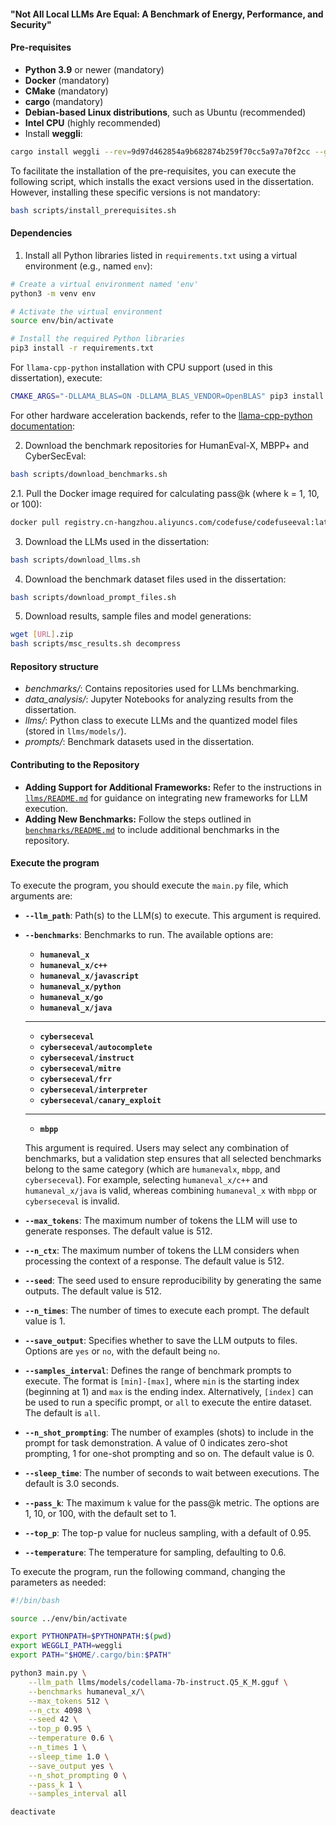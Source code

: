 #### "Not All Local LLMs Are Equal: A Benchmark of Energy, Performance, and Security"

#### Pre-requisites

- **Python 3.9** or newer (mandatory)
- **Docker** (mandatory)
- **CMake** (mandatory)
- **cargo** (mandatory)
- **Debian-based Linux distributions**, such as Ubuntu (recommended)
- **Intel CPU** (highly recommended)
- Install **weggli**:

```bash
cargo install weggli --rev=9d97d462854a9b682874b259f70cc5a97a70f2cc --git=https://github.com/weggli-rs/weggli
```

To facilitate the installation of the pre-requisites, you can execute the following script, which installs the exact versions used in the dissertation. However, installing these specific versions is not mandatory:

```bash
bash scripts/install_prerequisites.sh
```

#### Dependencies

1. Install all Python libraries listed in `requirements.txt` using a virtual environment (e.g., named `env`):

```bash
# Create a virtual environment named 'env'
python3 -m venv env

# Activate the virtual environment
source env/bin/activate

# Install the required Python libraries
pip3 install -r requirements.txt
```

For `llama-cpp-python` installation with CPU support (used in this dissertation), execute:

```bash
CMAKE_ARGS="-DLLAMA_BLAS=ON -DLLAMA_BLAS_VENDOR=OpenBLAS" pip3 install llama-cpp-python
```

For other hardware acceleration backends, refer to the [llama-cpp-python documentation](https://github.com/abetlen/llama-cpp-python?tab=readme-ov-file#installation-configuration):

2. Download the benchmark repositories for HumanEval-X, MBPP+ and CyberSecEval:

```bash
bash scripts/download_benchmarks.sh
```

2.1. Pull the Docker image required for calculating pass@k (where k = 1, 10, or 100):

```bash
docker pull registry.cn-hangzhou.aliyuncs.com/codefuse/codefuseeval:latest
```

3. Download the LLMs used in the dissertation:

```bash
bash scripts/download_llms.sh
```

4. Download the benchmark dataset files used in the dissertation:

```bash
bash scripts/download_prompt_files.sh
```

5. Download results, sample files and model generations:

```bash
wget [URL].zip
bash scripts/msc_results.sh decompress
```

#### Repository structure

- *benchmarks/*: Contains repositories used for LLMs benchmarking.
- *data_analysis/*: Jupyter Notebooks for analyzing results from the dissertation.
- *llms/*: Python class to execute LLMs and the quantized model files (stored in `llms/models/`).
- *prompts/*: Benchmark datasets used in the dissertation.

#### Contributing to the Repository

- **Adding Support for Additional Frameworks:** Refer to the instructions in [`llms/README.md`](llms/README.md) for guidance on integrating new frameworks for LLM execution.  
- **Adding New Benchmarks:** Follow the steps outlined in [`benchmarks/README.md`](benchmarks/README.md) to include additional benchmarks in the repository.  


#### Execute the program

To execute the program, you should execute the `main.py` file, which arguments are:

- **`--llm_path`**: Path(s) to the LLM(s) to execute. This argument is required.
- **`--benchmarks`**: Benchmarks to run. The available options are:

    - **`humaneval_x`**
    - **`humaneval_x/c++`**
    - **`humaneval_x/javascript`**
    - **`humaneval_x/python`**
    - **`humaneval_x/go`**
    - **`humaneval_x/java`**

    ---
    
    - **`cyberseceval`**
    - **`cyberseceval/autocomplete`**
    - **`cyberseceval/instruct`**
    - **`cyberseceval/mitre`**
    - **`cyberseceval/frr`**
    - **`cyberseceval/interpreter`**
    - **`cyberseceval/canary_exploit`**

    ---
    
    - **`mbpp`**

    This argument is required. Users may select any combination of benchmarks, but a validation step ensures that all selected benchmarks belong to the same category (which are `humanevalx`, `mbpp`, and `cyberseceval`). For example, selecting `humaneval_x/c++` and `humaneval_x/java` is valid, whereas combining `humaneval_x` with `mbpp` or `cyberseceval` is invalid.

- **`--max_tokens`**: The maximum number of tokens the LLM will use to generate responses. The default value is 512.
- **`--n_ctx`**: The maximum number of tokens the LLM considers when processing the context of a response. The default value is 512.
- **`--seed`**: The seed used to ensure reproducibility by generating the same outputs. The default value is 512.
- **`--n_times`**: The number of times to execute each prompt. The default value is 1.
- **`--save_output`**: Specifies whether to save the LLM outputs to files. Options are `yes` or `no`, with the default being `no`.
- **`--samples_interval`**: Defines the range of benchmark prompts to execute. The format is `[min]-[max]`, where `min` is the starting index (beginning at 1) and `max` is the ending index. Alternatively, `[index]` can be used to run a specific prompt, or `all` to execute the entire dataset. The default is `all`.
- **`--n_shot_prompting`**: The number of examples (shots) to include in the prompt for task demonstration. A value of 0 indicates zero-shot prompting, 1 for one-shot prompting and so on. The default value is 0.
- **`--sleep_time`**: The number of seconds to wait between executions. The default is 3.0 seconds.
- **`--pass_k`**: The maximum `k` value for the pass@k metric. The options are 1, 10, or 100, with the default set to 1.
- **`--top_p`**: The top-p value for nucleus sampling, with a default of 0.95.
- **`--temperature`**: The temperature for sampling, defaulting to 0.6.

To execute the program, run the following command, changing the parameters as needed:

```bash
#!/bin/bash

source ../env/bin/activate

export PYTHONPATH=$PYTHONPATH:$(pwd)
export WEGGLI_PATH=weggli
export PATH="$HOME/.cargo/bin:$PATH"

python3 main.py \
    --llm_path llms/models/codellama-7b-instruct.Q5_K_M.gguf \
    --benchmarks humaneval_x/\
    --max_tokens 512 \
    --n_ctx 4098 \
    --seed 42 \
    --top_p 0.95 \
    --temperature 0.6 \
    --n_times 1 \
    --sleep_time 1.0 \
    --save_output yes \
    --n_shot_prompting 0 \
    --pass_k 1 \
    --samples_interval all

deactivate
```
